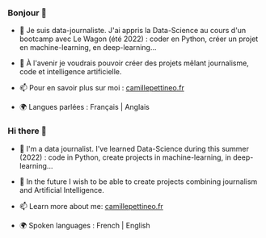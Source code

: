 ### Bonjour 👋

- 🔭 Je suis data-journaliste. J'ai appris la Data-Science au cours d'un bootcamp avec Le Wagon (été 2022) : coder en Python, créer un projet en machine-learning, en deep-learning...

- 🌱 À l'avenir je voudrais pouvoir créer des projets mêlant journalisme, code et intelligence artificielle.

- 📫 Pour en savoir plus sur moi : [camillepettineo.fr](https://camillepettineo.fr/)

- 🌍 Langues parlées : Français | Anglais


### Hi there 👋

- 🔭 I'm a data journalist. I've learned Data-Science during this summer (2022) : code in Python, create projects in machine-learning, in deep-learning...

- 🌱 In the future I wish to be able to create projects combining journalism and Artificial Intelligence.

- 📫 Learn more about me: [camillepettineo.fr](https://camillepettineo.fr/)

- 🌍 Spoken languages : French | English

 
